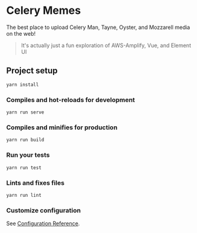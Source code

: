 # Celery Memes

The best place to upload Celery Man, Tayne, Oyster, and Mozzarell media on the web!

> It's actually just a fun exploration of AWS-Amplify, Vue, and Element UI

## Project setup

```
yarn install
```

### Compiles and hot-reloads for development

```
yarn run serve
```

### Compiles and minifies for production

```
yarn run build
```

### Run your tests

```
yarn run test
```

### Lints and fixes files

```
yarn run lint
```

### Customize configuration

See [Configuration Reference](https://cli.vuejs.org/config/).
